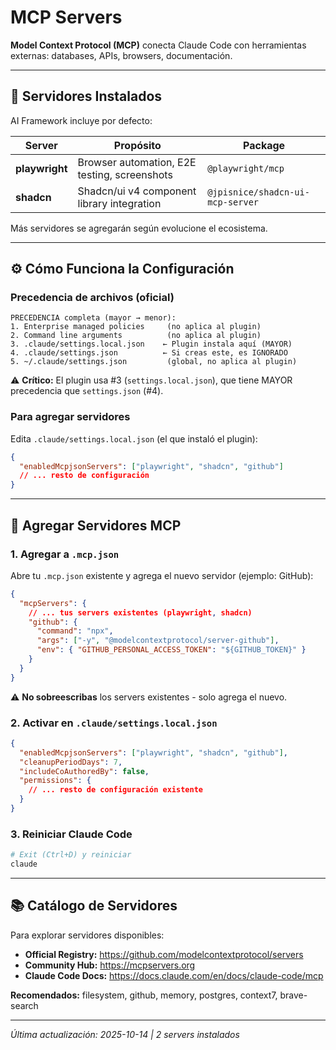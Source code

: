 # MCP Servers

**Model Context Protocol (MCP)** conecta Claude Code con herramientas externas: databases, APIs, browsers, documentación.

---

## 🔧 Servidores Instalados

AI Framework incluye por defecto:

| Server         | Propósito                                    | Package                          |
| -------------- | -------------------------------------------- | -------------------------------- |
| **playwright** | Browser automation, E2E testing, screenshots | `@playwright/mcp`                |
| **shadcn**     | Shadcn/ui v4 component library integration   | `@jpisnice/shadcn-ui-mcp-server` |

Más servidores se agregarán según evolucione el ecosistema.

---

## ⚙️ Cómo Funciona la Configuración

### Precedencia de archivos (oficial)

```
PRECEDENCIA completa (mayor → menor):
1. Enterprise managed policies     (no aplica al plugin)
2. Command line arguments          (no aplica al plugin)
3. .claude/settings.local.json    ← Plugin instala aquí (MAYOR)
4. .claude/settings.json          ← Si creas este, es IGNORADO
5. ~/.claude/settings.json         (global, no aplica al plugin)
```

⚠️ **Crítico:** El plugin usa #3 (`settings.local.json`), que tiene MAYOR precedencia que `settings.json` (#4).

### Para agregar servidores

Edita `.claude/settings.local.json` (el que instaló el plugin):

```json
{
  "enabledMcpjsonServers": ["playwright", "shadcn", "github"]
  // ... resto de configuración
}
```

---

## 🎯 Agregar Servidores MCP

### 1. Agregar a `.mcp.json`

Abre tu `.mcp.json` existente y agrega el nuevo servidor (ejemplo: GitHub):

```json
{
  "mcpServers": {
    // ... tus servers existentes (playwright, shadcn)
    "github": {
      "command": "npx",
      "args": ["-y", "@modelcontextprotocol/server-github"],
      "env": { "GITHUB_PERSONAL_ACCESS_TOKEN": "${GITHUB_TOKEN}" }
    }
  }
}
```

⚠️ **No sobreescribas** los servers existentes - solo agrega el nuevo.

### 2. Activar en `.claude/settings.local.json`

```json
{
  "enabledMcpjsonServers": ["playwright", "shadcn", "github"],
  "cleanupPeriodDays": 7,
  "includeCoAuthoredBy": false,
  "permissions": {
    // ... resto de configuración existente
  }
}
```

### 3. Reiniciar Claude Code

```bash
# Exit (Ctrl+D) y reiniciar
claude
```

---

## 📚 Catálogo de Servidores

Para explorar servidores disponibles:

- **Official Registry:** https://github.com/modelcontextprotocol/servers
- **Community Hub:** https://mcpservers.org
- **Claude Code Docs:** https://docs.claude.com/en/docs/claude-code/mcp

**Recomendados:** filesystem, github, memory, postgres, context7, brave-search

---

_Última actualización: 2025-10-14 | 2 servers instalados_
